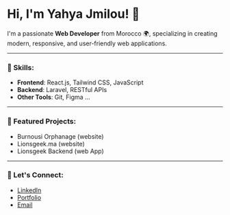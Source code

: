 # Hi, I'm Yahya Jmilou! 👋

I'm a passionate **Web Developer** from Morocco 🌍, specializing in creating modern, responsive, and user-friendly web applications. 

---

### 🌟 Skills:
- **Frontend**: React.js, Tailwind CSS, JavaScript
- **Backend**: Laravel, RESTful APIs
- **Other Tools**: Git, Figma ...

---

### 📌 Featured Projects:
- Burnousi Orphanage (website)
- Lionsgeek.ma (website)
- Lionsgeek Backend (web App)

---

### 🤝 Let's Connect:
- [LinkedIn]("https://www.linkedin.com/in/yahya-jmilou-07567628a/")
- [Portfolio]("yahyacodes.vercel.app")
- [Email](yahyajmilou06@.com)
